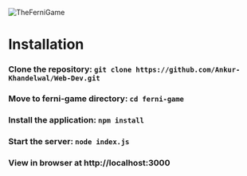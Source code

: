 ![TheFerniGame](https://user-images.githubusercontent.com/55295915/120043882-67595800-c02a-11eb-987d-4bbaf5b2d013.png)

# Installation
### Clone the repository: `git clone https://github.com/Ankur-Khandelwal/Web-Dev.git`
### Move to ferni-game directory: `cd ferni-game`
### Install the application: `npm install`
### Start the server: `node index.js`
### View in browser at http://localhost:3000
